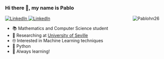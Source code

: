 ### Hi there 👋, my name is Pablo
<a href="https://www.linkedin.com/in/pablo-davila-herrero/">
    <img alt="LinkedIn" src="https://img.shields.io/badge/linkedin%20-%230077B5.svg?&style=for-the-badge&logo=linkedin&logoColor=white"/>
</a>
<a href="https://www.linkedin.com/in/linuxsystemadministrator/">
    <img alt="LinkedIn" src="https://img.shields.io/static/v1?label=&message=website&color=green&style=for-the-badge&logo=apache"/>
</a>

<a href="#Pablohn26-title">
  <img src="https://github-readme-stats.vercel.app/api?username=pablo-davila&theme=vue-dark&show_icons=true&hide=stars&count_private=true" alt="Pablohn26" align="right" />
</a>

- :books: Mathematics and Computer Science student
- :office: Researching at [University of Seville](https://us.es/)
- :nerd_face:	Interested in Machine Learning techniques
- :muscle: Python
- :speech_balloon: Always learning!
